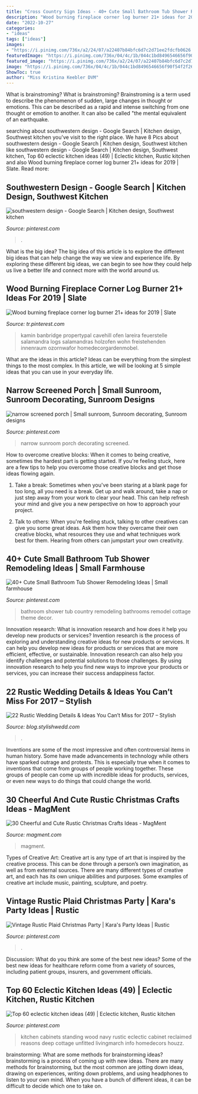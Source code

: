 ```yaml
---
title: "Cross Country Sign Ideas - 40+ Cute Small Bathroom Tub Shower Remodeling Ideas"
description: "Wood burning fireplace corner log burner 21+ ideas for 2019"
date: "2022-10-27"
categories:
- "ideas"
tags: ["ideas"]
images:
- "https://i.pinimg.com/736x/a2/24/07/a22407b84bfc6d7c2d71ee2fdcfb0626.jpg"
featuredImage: "https://i.pinimg.com/736x/04/4c/1b/044c1bd8496546656f90f54f2f263cb2.jpg"
featured_image: "https://i.pinimg.com/736x/a2/24/07/a22407b84bfc6d7c2d71ee2fdcfb0626.jpg"
image: "https://i.pinimg.com/736x/04/4c/1b/044c1bd8496546656f90f54f2f263cb2.jpg"
ShowToc: true
author: "Miss Kristina Keebler DVM"
---
```



What is brainstroming?
What is brainstroming? Brainstroming is a term used to describe the phenomenon of sudden, large changes in thought or emotions. This can be described as a rapid and intense switching from one thought or emotion to another. It can also be called "the mental equivalent of an earthquake.

	

		
searching about southwestern design - Google Search | Kitchen design, Southwest kitchen you've visit to the right place. We have 8 Pics about southwestern design - Google Search | Kitchen design, Southwest kitchen like southwestern design - Google Search | Kitchen design, Southwest kitchen, Top 60 eclectic kitchen ideas (49) | Eclectic kitchen, Rustic kitchen and also Wood burning fireplace corner log burner 21+ ideas for 2019 | Slate. Read more:
		
    
## Southwestern Design - Google Search | Kitchen Design, Southwest Kitchen

<img loading=lazy src="https://i.pinimg.com/736x/a2/24/07/a22407b84bfc6d7c2d71ee2fdcfb0626.jpg" onerror="this.onerror=null;this.src='https://tse4.mm.bing.net/th?id=OIP.IP6jIrleILyBi7amHUar5wHaKM&amp;pid=15.1';" alt="southwestern design - Google Search | Kitchen design, Southwest kitchen">

_Source: pinterest.com_

>. 

	

What is the big idea?
The big idea of this article is to explore the different big ideas that can help change the way we view and experience life. By exploring these different big ideas, we can begin to see how they could help us live a better life and connect more with the world around us.

    
## Wood Burning Fireplace Corner Log Burner 21+ Ideas For 2019 | Slate

<img loading=lazy src="https://i.pinimg.com/736x/92/00/82/92008272f9ca75b698e0fee950652b3c.jpg" onerror="this.onerror=null;this.src='https://tse1.mm.bing.net/th?id=OIP._diBwMzsphtXyAIBMBLhagAAAA&amp;pid=15.1';" alt="Wood burning fireplace corner log burner 21+ ideas for 2019 | Slate">

_Source: tr.pinterest.com_

>kamin banbridge propertypal cavehill ofen lareira feuerstelle salamandra logs salamandras holzofen wohn freistehenden innenraum ozornwafor homedecorgardenmobel. 

	

What are the ideas in this article?
Ideas can be everything from the simplest things to the most complex. In this article, we will be looking at 5 simple ideas that you can use in your everyday life.

    
## Narrow Screened Porch | Small Sunroom, Sunroom Decorating, Sunroom Designs

<img loading=lazy src="https://i.pinimg.com/736x/04/4c/1b/044c1bd8496546656f90f54f2f263cb2.jpg" onerror="this.onerror=null;this.src='https://tse4.mm.bing.net/th?id=OIP.DJ1gjRZaOdvxjb-3QCs7oAHaLI&amp;pid=15.1';" alt="narrow screened porch | Small sunroom, Sunroom decorating, Sunroom designs">

_Source: pinterest.com_

>narrow sunroom porch decorating screened. 

	

How to overcome creative blocks:
When it comes to being creative, sometimes the hardest part is getting started. If you're feeling stuck, here are a few tips to help you overcome those creative blocks and get those ideas flowing again.
1. Take a break: Sometimes when you've been staring at a blank page for too long, all you need is a break. Get up and walk around, take a nap or just step away from your work to clear your head. This can help refresh your mind and give you a new perspective on how to approach your project.

2. Talk to others: When you're feeling stuck, talking to other creatives can give you some great ideas. Ask them how they overcame their own creative blocks, what resources they use and what techniques work best for them. Hearing from others can jumpstart your own creativity.


    
## 40+ Cute Small Bathroom Tub Shower Remodeling Ideas | Small Farmhouse

<img loading=lazy src="https://i.pinimg.com/736x/69/c0/21/69c021d14b34d5d31602111150fafcea.jpg" onerror="this.onerror=null;this.src='https://tse1.mm.bing.net/th?id=OIP.M60eBTjeG_KIpakJb6V3hwHaJ3&amp;pid=15.1';" alt="40+ Cute Small Bathroom Tub Shower Remodeling Ideas | Small farmhouse">

_Source: pinterest.com_

>bathroom shower tub country remodeling bathrooms remodel cottage theme decor. 

	

Innovation research: What is innovation research and how does it help you develop new products or services?
Invention research is the process of exploring and understanding creative ideas for new products or services. It can help you develop new ideas for products or services that are more efficient, effective, or sustainable. Innovation research can also help you identify challenges and potential solutions to those challenges. By using innovation research to help you find new ways to improve your products or services, you can increase their success andappiness factor.

    
## 22 Rustic Wedding Details &amp; Ideas You Can’t Miss For 2017 – Stylish

<img loading=lazy src="https://blog.stylishwedd.com/wp-content/uploads/2016/12/rustic-wedding-tablescapes-details-ideas.jpg" onerror="this.onerror=null;this.src='https://tse3.mm.bing.net/th?id=OIP.dotER8305zZwL9bv6dtGIwHaLH&amp;pid=15.1';" alt="22 Rustic Wedding Details &amp; Ideas You Can’t Miss for 2017 – Stylish">

_Source: blog.stylishwedd.com_

>. 

	

Inventions are some of the most impressive and often controversial items in human history. Some have made advancements in technology while others have sparked outrage and protests. This is especially true when it comes to inventions that come from groups of people working together. These groups of people can come up with incredible ideas for products, services, or even new ways to do things that could change the world.

    
## 30 Cheerful And Cute Rustic Christmas Crafts Ideas - MagMent

<img loading=lazy src="http://magment.com/wp-content/uploads/2016/10/Rustic-Holiday-Decor.jpg" onerror="this.onerror=null;this.src='https://tse2.mm.bing.net/th?id=OIP.ZdAKCEAcx2WWesrMoJTUbQHaLH&amp;pid=15.1';" alt="30 Cheerful and Cute Rustic Christmas Crafts Ideas - MagMent">

_Source: magment.com_

>magment. 

	

Types of Creative Art:
Creative art is any type of art that is inspired by the creative process. This can be done through a person’s own imagination, as well as from external sources. There are many different types of creative art, and each has its own unique abilities and purposes. Some examples of creative art include music, painting, sculpture, and poetry.

    
## Vintage Rustic Plaid Christmas Party | Kara&#039;s Party Ideas | Rustic

<img loading=lazy src="https://i.pinimg.com/736x/47/d1/54/47d154372f6fc338582662ee6bd826d4.jpg" onerror="this.onerror=null;this.src='https://tse1.mm.bing.net/th?id=OIP.hMygYrrmnPRKREvaNvVIMAHaJ3&amp;pid=15.1';" alt="Vintage Rustic Plaid Christmas Party | Kara&#039;s Party Ideas | Rustic">

_Source: pinterest.com_

>. 

	

Discussion: What do you think are some of the best new ideas?
Some of the best new ideas for healthcare reform come from a variety of sources, including patient groups, insurers, and government officials.

    
## Top 60 Eclectic Kitchen Ideas (49) | Eclectic Kitchen, Rustic Kitchen

<img loading=lazy src="https://i.pinimg.com/736x/0a/ac/d1/0aacd114b6140fe8cd08ff8486916346.jpg" onerror="this.onerror=null;this.src='https://tse3.mm.bing.net/th?id=OIP.76X_-WFJVDmSi-Wb9yDWgwHaLH&amp;pid=15.1';" alt="Top 60 eclectic kitchen ideas (49) | Eclectic kitchen, Rustic kitchen">

_Source: pinterest.com_

>kitchen cabinets standing wood navy rustic eclectic cabinet reclaimed reasons deep cottage unfitted livingmarch info homedecors houzz. 

	

brainstorming: What are some methods for brainstorming ideas?
brainstorming is a process of coming up with new ideas. There are many methods for brainstorming, but the most common are jotting down ideas, drawing on experiences, writing down problems, and using headphones to listen to your own mind. When you have a bunch of different ideas, it can be difficult to decide which one to take on.

